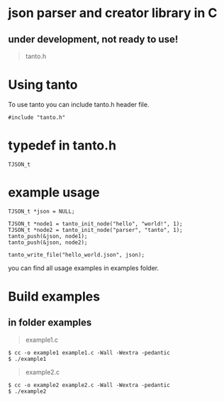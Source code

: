# json parser and creator library in C
## under development, not ready to use!

> tanto.h

# Using tanto
To use tanto you can include tanto.h header file.

```
#include "tanto.h"
```

# typedef in tanto.h
```
TJSON_t
```

# example usage
```
TJSON_t *json = NULL;
	
TJSON_t *node1 = tanto_init_node("hello", "world!", 1);
TJSON_t *node2 = tanto_init_node("parser", "tanto", 1);
tanto_push(&json, node1);
tanto_push(&json, node2);

tanto_write_file("hello_world.json", json);
```
you can find all usage examples in examples folder.

# Build examples

## in folder examples


> example1.c

```
$ cc -o example1 example1.c -Wall -Wextra -pedantic
$ ./example1
````

> example2.c

```
$ cc -o example2 example2.c -Wall -Wextra -pedantic
$ ./example2
````
